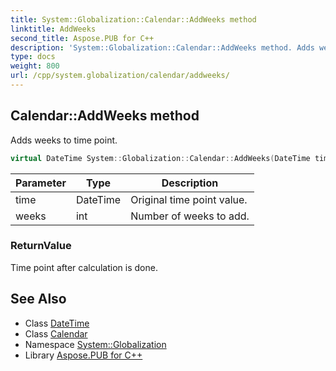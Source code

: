 ```yaml
---
title: System::Globalization::Calendar::AddWeeks method
linktitle: AddWeeks
second_title: Aspose.PUB for C++
description: 'System::Globalization::Calendar::AddWeeks method. Adds weeks to time point in C++.'
type: docs
weight: 800
url: /cpp/system.globalization/calendar/addweeks/
---
```

## Calendar::AddWeeks method


Adds weeks to time point.

```cpp
virtual DateTime System::Globalization::Calendar::AddWeeks(DateTime time, int weeks) const
```


| Parameter | Type | Description |
| --- | --- | --- |
| time | DateTime | Original time point value. |
| weeks | int | Number of weeks to add. |

### ReturnValue

Time point after calculation is done.

## See Also

* Class [DateTime](../../../system/datetime/)
* Class [Calendar](../)
* Namespace [System::Globalization](../../)
* Library [Aspose.PUB for C++](../../../)
